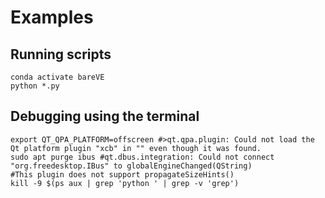 # Examples 

## Running scripts
```
conda activate bareVE
python *.py 
```

## Debugging using the terminal

```
export QT_QPA_PLATFORM=offscreen #>qt.qpa.plugin: Could not load the Qt platform plugin "xcb" in "" even though it was found.
sudo apt purge ibus #qt.dbus.integration: Could not connect "org.freedesktop.IBus" to globalEngineChanged(QString)
#This plugin does not support propagateSizeHints()
kill -9 $(ps aux | grep 'python ' | grep -v 'grep')

```
